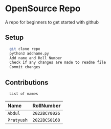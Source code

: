 
# OpenSource Repo

A repo for beginners to get started with github


## Setup


```bash
  git clone repo
  python3 addname.py
  Add name and Roll Number
  Check if any changes are made to readme file
  Commit changes 
```


    
## Contributions



```bash
  List of names
```

| Name      | RollNumber|    
| :-------- | :-------  |
| `Abdul` | `2022BCY0026` |
| `Pratyush` | `2022BCS0168`|